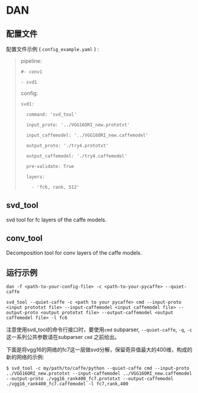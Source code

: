 DAN
================

配置文件
----------------

配置文件示例 ( `config_example.yaml` ) :

>   pipeline:
>
>     #- conv1
>
>     - svd1
>
>   config:
>
>     svd1:
>
>       command: 'svd_tool'
>
>       input_proto: '../VGG16ORI_new.prototxt'
>
>       input_caffemodel: '../VGG16ORI_new.caffemodel'
>
>       output_proto: './try4.prototxt'
>
>       output_caffemodel: './try4.caffemodel'
>
>       pre-validate: True
>
>       layers:
>
>         - 'fc6, rank, 512'
>


svd_tool
----------------
svd tool for fc layers of the caffe models.


conv_tool
----------------
Decomposition tool for conv layers of the caffe models.


运行示例
----------------

`dan -f <path-to-your-config-file> -c <path-to-your-pycaffe> --quiet-caffe`

`svd_tool --quiet-caffe -c <path to your pycaffe> cmd --input-proto <input prototxt file> --input-caffemodel <input caffemodel file> --output-proto <output prototxt file> --output-caffemodel <output caffemodel file> -l fc6`

注意使用svd_tool的命令行接口时，要使用`cmd` subparser, `--quiet-caffe`, `-q`, `-c`这一系列公共参数请在subparser `cmd` 之前给出。

下面是将vgg16的网络的fc7这一层做svd分解，保留奇异值最大的400维，构成的新的网络的示例: 


    $ svd_tool -c my/path/to/caffe/python --quiet-caffe cmd --input-proto ../VGG16ORI_new.prototxt --input-caffemodel ../VGG16ORI_new.caffemodel --output-proto ./vgg16_rank400_fc7.prototxt --output-caffemodel ./vgg16_rank400_fc7.caffemodel -l fc7,rank,400

